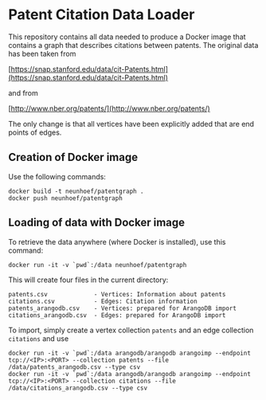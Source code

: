 Patent Citation Data Loader
===========================

This repository contains all data needed to produce a Docker image that
contains a graph that describes citations between patents. The original
data has been taken from

  [https://snap.stanford.edu/data/cit-Patents.html](https://snap.stanford.edu/data/cit-Patents.html)

and from

  [http://www.nber.org/patents/](http://www.nber.org/patents/)

The only change is that all vertices have been explicitly added that are
end points of edges.

Creation of Docker image
------------------------

Use the following commands:

    docker build -t neunhoef/patentgraph .
    docker push neunhoef/patentgraph

Loading of data with Docker image
---------------------------------

To retrieve the data anywhere (where Docker is installed), use this command:

    docker run -it -v `pwd`:/data neunhoef/patentgraph

This will create four files in the current directory:

    patents.csv             - Vertices: Information about patents
    citations.csv           - Edges: Citation information
    patents_arangodb.csv    - Vertices: prepared for ArangoDB import
    citations_arangodb.csv  - Edges: prepared for ArangoDB import

To import, simply create a vertex collection `patents` and an edge
collection `citations` and use

    docker run -it -v `pwd`:/data arangodb/arangodb arangoimp --endpoint tcp://<IP>:<PORT> --collection patents --file /data/patents_arangodb.csv --type csv
    docker run -it -v `pwd`:/data arangodb/arangodb arangoimp --endpoint tcp://<IP>:<PORT> --collection citations --file /data/citations_arangodb.csv --type csv


